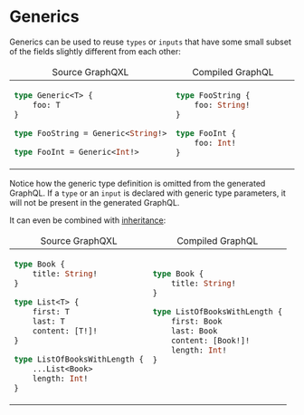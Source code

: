 # Generics

Generics can be used to reuse `types` or `inputs` that have some
small subset of the fields slightly different from each other:

<table style="width: 100%">
    <thead>
        <tr>
            <td align="center">Source GraphQXL</td>
            <td align="center">Compiled GraphQL</td>
        </tr>
    </thead>
    <tbody>
        <tr>
            <td style="width: 50%">

```graphql
type Generic<T> {
    foo: T
}

type FooString = Generic<String!>

type FooInt = Generic<Int!>
```
</td>
            <td>

```graphql
type FooString {
    foo: String!
}

type FooInt {
    foo: Int!
}
```
</td>
        </tr>
    </tbody>
</table>

Notice how the generic type definition is omitted from the generated GraphQL. If
a `type` or an `input` is declared with generic type parameters, it will not be
present in the generated GraphQL.

It can even be combined with [inheritance](./inheritance.md):

<table style="width: 100%">
    <thead>
        <tr>
            <td align="center">Source GraphQXL</td>
            <td align="center">Compiled GraphQL</td>
        </tr>
    </thead>
    <tbody>
        <tr>
            <td>

```graphql
type Book {
    title: String!
}

type List<T> {
    first: T
    last: T
    content: [T!]!
}

type ListOfBooksWithLength {
    ...List<Book>
    length: Int!
}
```
</td>
            <td>

```graphql
type Book {
    title: String!
}

type ListOfBooksWithLength {
    first: Book
    last: Book
    content: [Book!]!
    length: Int!
}




```

</td>
        </tr>
    </tbody>
</table>
